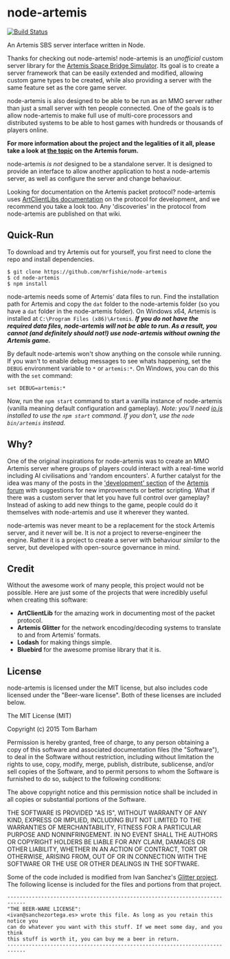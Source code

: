 # node-artemis
[![Build Status](https://travis-ci.org/mrfishie/node-artemis.svg)](https://travis-ci.org/mrfishie/node-artemis)

An Artemis SBS server interface written in Node.

Thanks for checking out node-artemis! node-artemis is an _unofficial_ custom server library for the [Artemis Space Bridge Simulator](http://www.artemis.eochu.com/).
Its goal is to create a server framework that can be easily extended and modified, allowing custom game types to be created,
while also providing a server with the same feature set as the core game server.

node-artemis is also designed to be able to be run as an MMO server rather than just a small server with ten people connected. One of the goals
is to allow node-artemis to make full use of multi-core processors and distributed systems to be able to host games with hundreds or thousands
of players online.

**For more information about the project and the legalities of it all, please take a look at [the topic](http://artemis.forumchitchat.com/post/7373218) on the Artemis forum.**

node-artemis _is not_ designed to be a standalone server. It is designed to provide an interface to allow another application to host a node-artemis server, as well as configure the server and change behaviour.

Looking for documentation on the Artemis packet protocol? node-artemis uses [ArtClientLibs documentation](https://github.com/rjwut/ArtClientLib/wiki/Artemis-Packet-Protocol)
on the protocol for development, and we recommend you take a look too. Any 'discoveries' in the protocol from node-artemis are published on that wiki.

## Quick-Run

To download and try Artemis out for yourself, you first need to clone the repo and install dependencies.

```
$ git clone https://github.com/mrfishie/node-artemis
$ cd node-artemis
$ npm install
```

node-artemis needs some of Artemis' data files to run. Find the installation path for Artemis and copy the `dat` folder to the node-artemis folder (so you have a `dat` folder in the node-artemis folder). On Windows x64, Artemis is installed at `C:\Program Files (x86)\Artemis`. **_If you do not have the required data files, node-artemis will not be able to run. As a result, you cannot (and definitely should not!) use node-artemis without owning the Artemis game._**

By default node-artemis won't show anything on the console while running. If you wan't to enable debug messages to see whats happening, set the `DEBUG` environment variable to `*` or `artemis:*`. On Windows, you can do this with the `set` command:

```
set DEBUG=artemis:*
```

Now, run the `npm start` command to start a vanilla instance of node-artemis (vanilla meaning default configuration and
gameplay). _Note: you'll need [io.js](http://iojs.org/) installed to use the `npm start` command. If you don't, use the `node bin/artemis` instead._

## Why?

One of the original inspirations for node-artemis was to create an MMO Artemis server where groups of players could interact with a real-time world including AI civilisations and 'random encounters'. A further catalyst for the idea was many of the posts in the ['development' section](http://artemis.forumchitchat.com/?forum=309504) of the [Artemis forum](http://artemis.forumchitchat.com/) with suggestions for new improvements or better scripting. What if there was a custom server that let you have full control over gameplay? Instead of asking to add new things to the game, people could do it themselves with node-artemis and use it wherever they wanted.

node-artemis was never meant to be a replacement for the stock Artemis server, and it never will be. It is _not_ a project to reverse-engineer the engine. Rather it is a project to create a server with behaviour _similar_ to the server, but developed with open-source governance in mind.

## Credit

Without the awesome work of many people, this project would not be possible. Here are just some of the projects that were incredibly useful when creating this software:

 - **ArtClientLib** for the amazing work in documenting most of the packet protocol.
 - **Artemis Glitter** for the network encoding/decoding systems to translate to and from Artemis' formats.
 - **Lodash** for making things simple.
 - **Bluebird** for the awesome promise library that it is.

## License

node-artemis is licensed under the MIT license, but also includes code licensed under the "Beer-ware license". Both of these licenses are included below.

The MIT License (MIT)

Copyright (c) 2015 Tom Barham

Permission is hereby granted, free of charge, to any person obtaining a copy
of this software and associated documentation files (the "Software"), to deal
in the Software without restriction, including without limitation the rights
to use, copy, modify, merge, publish, distribute, sublicense, and/or sell
copies of the Software, and to permit persons to whom the Software is
furnished to do so, subject to the following conditions:

The above copyright notice and this permission notice shall be included in
all copies or substantial portions of the Software.

THE SOFTWARE IS PROVIDED "AS IS", WITHOUT WARRANTY OF ANY KIND, EXPRESS OR
IMPLIED, INCLUDING BUT NOT LIMITED TO THE WARRANTIES OF MERCHANTABILITY,
FITNESS FOR A PARTICULAR PURPOSE AND NONINFRINGEMENT. IN NO EVENT SHALL THE
AUTHORS OR COPYRIGHT HOLDERS BE LIABLE FOR ANY CLAIM, DAMAGES OR OTHER
LIABILITY, WHETHER IN AN ACTION OF CONTRACT, TORT OR OTHERWISE, ARISING FROM,
OUT OF OR IN CONNECTION WITH THE SOFTWARE OR THE USE OR OTHER DEALINGS IN
THE SOFTWARE.



Some of the code included is modified from Ivan Sanchez's [Glitter project](https://github.com/IvanSanchez/artemis-glitter). The following
license is included for the files and portions from that project.

```
----------------------------------------------------------------------------
"THE BEER-WARE LICENSE":
<ivan@sanchezortega.es> wrote this file. As long as you retain this notice you
can do whatever you want with this stuff. If we meet some day, and you think
this stuff is worth it, you can buy me a beer in return.
----------------------------------------------------------------------------
```
